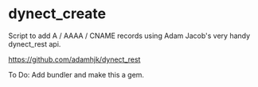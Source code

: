 dynect_create
=============

Script to add A / AAAA / CNAME records using Adam Jacob's
very handy dynect_rest api. 

https://github.com/adamhjk/dynect_rest

To Do: Add bundler and make this a gem.

